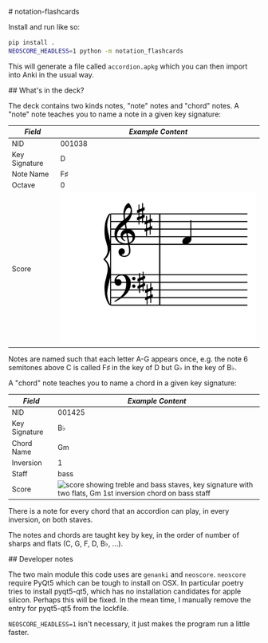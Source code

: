 # notation-flashcards

Install and run like so:

```bash
pip install .
NEOSCORE_HEADLESS=1 python -m notation_flashcards
```

This will generate a file called `accordion.apkg` which you can then import into Anki in the usual way.

## What's in the deck?

The deck contains two kinds notes, "note" notes and "chord" notes.
A "note" note teaches you to name a note in a given key signature:

| *Field*       | *Example Content* |
|---------------|-------------------|
| NID           | 001038            |
| Key Signature | D                 |
| Note Name     | F♯                |
| Octave        | 0                 |
| Score         | ![score showing treble and bass staves, key signature with two sharps, crotchet on F above middle C](score_001038.png) |

Notes are named such that each letter A-G appears once,
e.g. the note 6 semitones above C is called F♯ in the key of D but G♭ in the key of B♭.

A "chord" note teaches you to name a chord in a given key signature:

| *Field*       | *Example Content* |
|---------------|-------------------|
| NID           | 001425            |
| Key Signature | B♭                |
| Chord Name    | Gm                |
| Inversion     | 1                 |
| Staff         | bass              |
| Score         | ![score showing treble and bass staves, key signature with two flats, Gm 1st inversion chord on bass staff](score_0010425.png) |

There is a note for every chord that an accordion can play, in every inversion, on both staves.

The notes and chords are taught key by key, in the order of number of sharps and flats (C, G, F, D, B♭, ...).

## Developer notes

The two main module this code uses are `genanki` and `neoscore`.
`neoscore` require PyQt5 which can be tough to install on OSX.
In particular poetry tries to install pyqt5-qt5,
which has no installation candidates for apple silicon.
Perhaps this will be fixed.
In the mean time, I manually remove the entry for pyqt5-qt5 from the lockfile.

`NEOSCORE_HEADLESS=1` isn't necessary, it just makes the program run a little faster.



